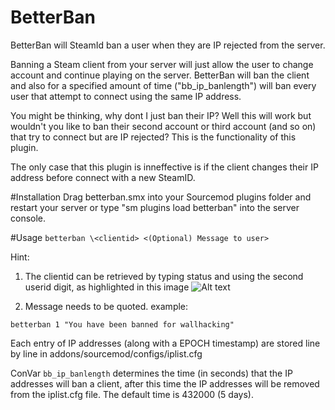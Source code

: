 # BetterBan
BetterBan will SteamId ban a user when they are IP rejected from the server.

Banning a Steam client from your server will just allow the user to change account and continue playing on the server. BetterBan will ban the client and also for a specified amount of time ("bb_ip_banlength") will ban every user that attempt to connect using the same IP address.

You might be thinking, why dont I just ban their IP? Well this will work but wouldn't you like to ban their second account or third account (and so on) that try to connect but are IP rejected? This is the functionality of this plugin. 

The only case that this plugin is inneffective is if the client changes their IP address before connect with a new SteamID.

#Installation
Drag betterban.smx into your Sourcemod plugins folder and restart your server or type "sm plugins load betterban" into the server console.

#Usage
`betterban \<clientid> <(Optional) Message to user>`

Hint:

1. The clientid can be retrieved by typing status and using the second userid digit, as highlighted in this image ![Alt text](http://puu.sh/tcQLn/61d6bcb848.png "Status Output")

2. Message needs to be quoted.
example: 

`betterban 1 "You have been banned for wallhacking"`

Each entry of IP addresses (along with a EPOCH timestamp) are stored line by line in addons/sourcemod/configs/iplist.cfg

ConVar `bb_ip_banlength` determines the time (in seconds) that the IP addresses will ban a client, after this time the IP addresses will be removed from the iplist.cfg file. The default time is 432000 (5 days).
